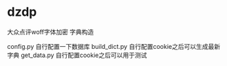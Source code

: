 # dzdp
大众点评woff字体加密 字典构造

config.py 自行配置一下数据库
build_dict.py 自行配置cookie之后可以生成最新字典
get_data.py 自行配置cookie之后可以用于测试

